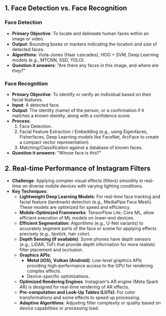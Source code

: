 ## 1. Face Detection vs. Face Recognition

### Face Detection
- **Primary Objective**: To locate and delineate human faces within an image or video.
- **Output**: Bounding boxes or markers indicating the location and size of detected faces.
- **Algorithms**: Viola-Jones (Haar cascades), HOG + SVM, Deep Learning models (e.g., MTCNN, SSD, YOLO).
- **Question it answers**: "Are there any faces in this image, and where are they?"

### Face Recognition
- **Primary Objective**: To identify or verify an individual based on their facial features.
- **Input**: A detected face.
- **Output**: The identity (name) of the person, or a confirmation if it matches a known identity, along with a confidence score.
- **Process**:
  1. Face Detection.
  2. Facial Feature Extraction / Embedding (e.g., using Eigenfaces, Fisherfaces, Deep Learning models like FaceNet, ArcFace to create a compact vector representation).
  3. Matching/Classification against a database of known faces.
- **Question it answers**: "Whose face is this?"

## 2. Real-time Performance of Instagram Filters

- **Challenge**: Applying complex visual effects (filters) smoothly in real-time on diverse mobile devices with varying lighting conditions.
- **Key Techniques**:
  - **Lightweight Deep Learning Models**: For real-time face tracking and facial feature (landmark) detection (e.g., MediaPipe Face Mesh). These models are optimized for speed and efficiency.
  - **Mobile-Optimized Frameworks**: TensorFlow Lite, Core ML, allow efficient execution of ML models on lower-end devices.
  - **Efficient Segmentation**: Algorithms (e.g., U-Net variants) to accurately segment parts of the face or scene for applying effects precisely (e.g., lipstick, hair color).
  - **Depth Sensing (if available)**: Some phones have depth sensors (e.g., LiDAR, ToF) that provide depth information for more realistic filter placement and occlusion.
  - **Graphics APIs**:
    - **Metal (iOS), Vulkan (Android)**: Low-level graphics APIs providing high-performance access to the GPU for rendering complex effects.
    - Device-specific optimizations.
  - **Optimized Rendering Engines**: Instagram's AR engine (Meta Spark AR) is designed for real-time rendering of AR effects.
  - **Pre-computation and Look-Up Tables (LUTs)**: For color transformations and some effects to speed up processing.
  - **Adaptive Algorithms**: Adjusting filter complexity or quality based on device capabilities or processing load.